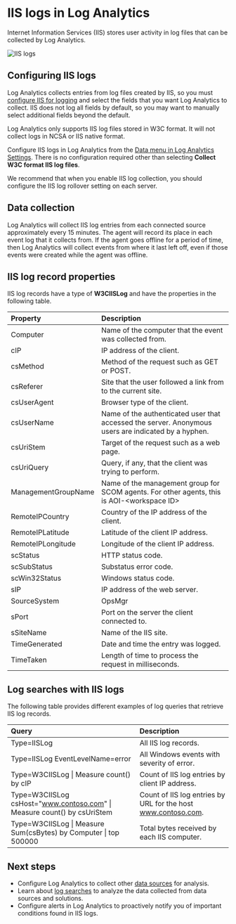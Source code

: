 <properties
   pageTitle="IIS logs in Log Analytics | Microsoft Azure"
   description="Internet Information Services (IIS) stores user activity in log files that can be collected by Log Analytics.  This article describes how to configure collection of IIS logs and details of the records they create in the OMS repository."
   services="log-analytics"
   documentationCenter=""
   authors="bwren"
   manager="jwhit"
   editor="tysonn" />
<tags
   ms.service="log-analytics"
   ms.devlang="na"
   ms.topic="article"
   ms.tgt_pltfrm="na"
   ms.workload="infrastructure-services"
   ms.date="08/03/2016"
   ms.author="bwren" />

# IIS logs in Log Analytics
Internet Information Services (IIS) stores user activity in log files that can be collected by Log Analytics.  

![IIS logs](media/log-analytics-data-sources-iis-logs/overview.png)

## Configuring IIS logs
Log Analytics collects entries from log files created by IIS, so you must [configure IIS for logging](https://technet.microsoft.com/library/hh831775.aspx) and select the fields that you want Log Analytics to collect.  IIS does not log all fields by default, so you may want to manually select additional fields beyond the default.

Log Analytics only supports IIS log files stored in W3C format.  It will not collect logs in NCSA or IIS native format.

Configure IIS logs in Log Analytics from the [Data menu in Log Analytics Settings](log-analytics-data-sources.md/configuring-data-sources).  There is no configuration required other than selecting **Collect W3C format IIS log files**.

We recommend that when you enable IIS log collection, you should configure the IIS log rollover setting on each server.


## Data collection

Log Analytics will collect IIS log entries from each connected source approximately every 15 minutes.  The agent will record its place in each event log that it collects from.  If the agent goes offline for a period of time, then Log Analytics will collect events from where it last left off, even if those events were created while the agent was offline.


## IIS log record properties

IIS log records have a type of **W3CIISLog** and have the properties in the following table.

| Property | Description |
|:--|:--|
| Computer | Name of the computer that the event was collected from. |
| cIP | IP address of the client. |
| csMethod | Method of the request such as GET or POST. |
| csReferer | Site that the user followed a link from to the current site. |
| csUserAgent | Browser type of the client. |
| csUserName | Name of the authenticated user that accessed the server. Anonymous users are indicated by a hyphen. |
| csUriStem | Target of the request such as a web page. |
| csUriQuery | Query, if any, that the client was trying to perform. |
| ManagementGroupName | Name of the management group for SCOM agents.  For other agents, this is AOI-\<workspace ID\> |
| RemoteIPCountry | Country of the IP address of the client. |
| RemoteIPLatitude | Latitude of the client IP address. |
| RemoteIPLongitude | Longitude of the client IP address. |
| scStatus | HTTP status code. |
| scSubStatus | Substatus  error code. |
| scWin32Status | Windows status code. |
| sIP | IP address of the web server. |
| SourceSystem  | OpsMgr |
| sPort | Port on the server the client connected to. |
| sSiteName | Name of the IIS site. |
| TimeGenerated | Date and time the entry was logged. |
| TimeTaken | Length of time to process the request in milliseconds. |

## Log searches with IIS logs

The following table provides different examples of log queries that retrieve IIS log records.

| Query | Description |
|:--|:--|
| Type=IISLog | All IIS log records. |
| Type=IISLog EventLevelName=error | All Windows events with severity of error. |
| Type=W3CIISLog &#124; Measure count() by cIP | Count of IIS log entries by client IP address. |
| Type=W3CIISLog csHost="www.contoso.com" &#124; Measure count() by csUriStem | Count of IIS log entries by URL for the host www.contoso.com. |
| Type=W3CIISLog &#124; Measure Sum(csBytes) by Computer &#124; top 500000| Total bytes received by each IIS computer. |

## Next steps

- Configure Log Analytics to collect other [data sources](log-analytics-data-sources.md) for analysis.
- Learn about [log searches](log-analytics-log-searches.md) to analyze the data collected from data sources and solutions.
- Configure alerts in Log Analytics to proactively notify you of important conditions found in IIS logs.

